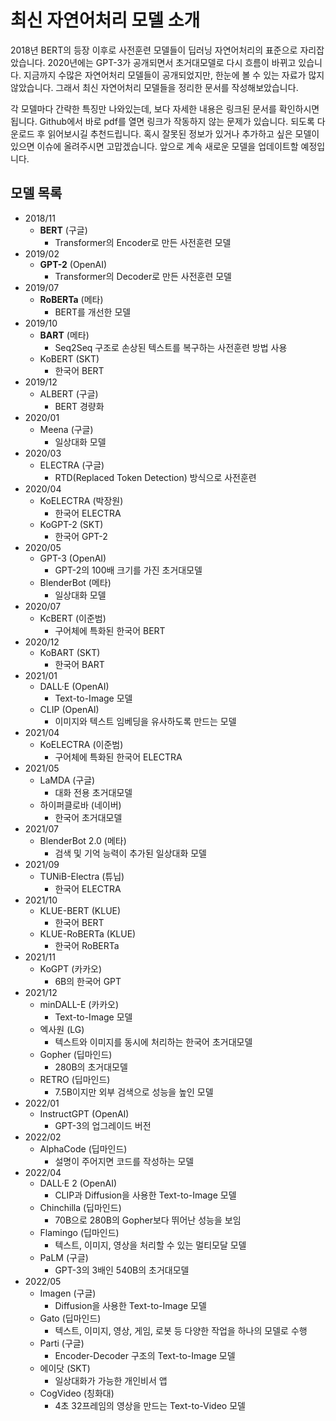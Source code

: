 # 최신 자연어처리 모델 소개

2018년 BERT의 등장 이후로 사전훈련 모델들이 딥러닝 자연어처리의 표준으로 자리잡았습니다. 2020년에는 GPT-3가 공개되면서 초거대모델로 다시 흐름이 바뀌고 있습니다. 지금까지 수많은 자연어처리 모델들이 공개되었지만, 한눈에 볼 수 있는 자료가 많지 않았습니다. 그래서 최신 자연어처리 모델들을 정리한 문서를 작성해보았습니다.

각 모델마다 간략한 특징만 나와있는데, 보다 자세한 내용은 링크된 문서를 확인하시면 됩니다. Github에서 바로 pdf를 열면 링크가 작동하지 않는 문제가 있습니다. 되도록 다운로드 후 읽어보시길 추천드립니다. 혹시 잘못된 정보가 있거나 추가하고 싶은 모델이 있으면 이슈에 올려주시면 고맙겠습니다. 앞으로 계속 새로운 모델을 업데이트할 예정입니다.


## 모델 목록
- 2018/11
  - **BERT** (구글)
    - Transformer의 Encoder로 만든 사전훈련 모델
- 2019/02
  - **GPT-2** (OpenAI)
    - Transformer의 Decoder로 만든 사전훈련 모델
- 2019/07
  - **RoBERTa** (메타)
    - BERT를 개선한 모델
- 2019/10
  - **BART** (메타)
    - Seq2Seq 구조로 손상된 텍스트를 복구하는 사전훈련 방법 사용
  - KoBERT (SKT)
    - 한국어 BERT
- 2019/12
  - ALBERT (구글)
    - BERT 경량화
- 2020/01
  - Meena (구글)
    - 일상대화 모델
- 2020/03
  - ELECTRA (구글)
    - RTD(Replaced Token Detection) 방식으로 사전훈련
- 2020/04
  - KoELECTRA (박장원)
    - 한국어 ELECTRA
  - KoGPT-2 (SKT)
    - 한국어 GPT-2
- 2020/05
  - GPT-3 (OpenAI)
    - GPT-2의 100배 크기를 가진 초거대모델
  - BlenderBot (메타)
    - 일상대화 모델
- 2020/07
  - KcBERT (이준범)
    - 구어체에 특화된 한국어 BERT
- 2020/12
  - KoBART (SKT)
    - 한국어 BART
- 2021/01
  - DALL·E (OpenAI)
    - Text-to-Image 모델
  - CLIP (OpenAI)
    - 이미지와 텍스트 임베딩을 유사하도록 만드는 모델
- 2021/04
  - KoELECTRA (이준범)
    - 구어체에 특화된 한국어 ELECTRA
- 2021/05
  - LaMDA (구글)
    - 대화 전용 초거대모델
  - 하이퍼클로바 (네이버)
    - 한국어 초거대모델
- 2021/07
  - BlenderBot 2.0 (메타)
    - 검색 및 기억 능력이 추가된 일상대화 모델
- 2021/09
  - TUNiB-Electra (튜닙)
    - 한국어 ELECTRA
- 2021/10
  - KLUE-BERT (KLUE)
    - 한국어 BERT
  - KLUE-RoBERTa (KLUE)
    - 한국어 RoBERTa
- 2021/11
  - KoGPT (카카오)
    - 6B의 한국어 GPT
- 2021/12
  - minDALL-E (카카오)
    - Text-to-Image 모델
  - 엑사원 (LG)
    - 텍스트와 이미지를 동시에 처리하는 한국어 초거대모델
  - Gopher (딥마인드)
    - 280B의 초거대모델
  - RETRO (딥마인드)
    - 7.5B이지만 외부 검색으로 성능을 높인 모델
- 2022/01
  - InstructGPT (OpenAI)
    - GPT-3의 업그레이드 버전
- 2022/02
  - AlphaCode (딥마인드)
    - 설명이 주어지면 코드를 작성하는 모델
- 2022/04
  - DALL·E 2 (OpenAI)
    - CLIP과 Diffusion을 사용한 Text-to-Image 모델
  - Chinchilla (딥마인드)
    - 70B으로 280B의 Gopher보다 뛰어난 성능을 보임
  - Flamingo (딥마인드)
    - 텍스트, 이미지, 영상을 처리할 수 있는 멀티모달 모델
  - PaLM (구글)
    - GPT-3의 3배인 540B의 초거대모델
- 2022/05
  - Imagen (구글)
    - Diffusion을 사용한 Text-to-Image 모델
  - Gato (딥마인드)
    - 텍스트, 이미지, 영상, 게임, 로봇 등 다양한 작업을 하나의 모델로 수행
  - Parti (구글)
    - Encoder-Decoder 구조의 Text-to-Image 모델
  - 에이닷 (SKT)
    - 일상대화가 가능한 개인비서 앱
  - CogVideo (칭화대)
    - 4초 32프레임의 영상을 만드는 Text-to-Video 모델
